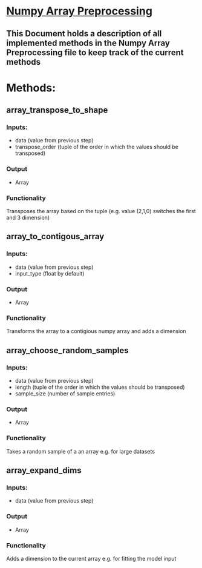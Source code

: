 #  **[Numpy Array Preprocessing](../ros_2_infer/ros_2_infer/np_array_preprocessing.py.py)** 

## This Document holds a description of all implemented methods in the Numpy Array Preprocessing file to keep track of the current methods

# Methods: 


## array_transpose_to_shape
### Inputs:
- data (value from previous step)
- transpose_order (tuple of the order in which the values should be transposed)

### Output
- Array

### Functionality
Transposes the array based on the tuple (e.g. value (2,1,0) switches the first and 3 dimension)

## array_to_contigous_array
### Inputs:
- data (value from previous step)
- input_type (float by default)

### Output
- Array

### Functionality
Transforms the array to a contigious numpy array and adds a dimension

## array_choose_random_samples
### Inputs:
- data (value from previous step)
- length (tuple of the order in which the values should be transposed)
- sample_size (number of sample entries)

### Output
- Array

### Functionality
Takes a random sample of a an array e.g. for large datasets


## array_expand_dims
### Inputs:
- data (value from previous step)

### Output
- Array

### Functionality
Adds a dimension to the current array e.g. for fitting the model input